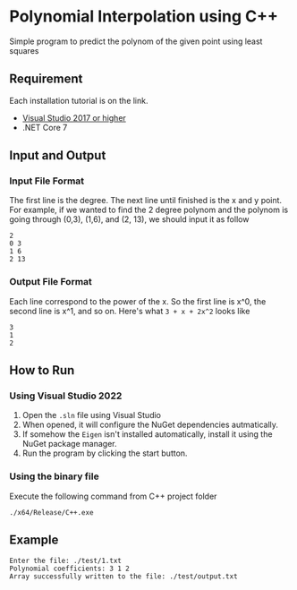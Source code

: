 # Polynomial Interpolation using C++
Simple program to predict the polynom of the given point using least squares

## Requirement
Each installation tutorial is on the link.
- [Visual Studio 2017 or higher](https://visualstudio.microsoft.com/)
- .NET Core 7

## Input and Output
### Input File Format
The first line is the degree. The next line until finished is the x and y point. For example, if we wanted to find the 2 degree polynom and the polynom is going through (0,3), (1,6), and (2, 13), we should input it as follow
```
2
0 3
1 6
2 13
```

### Output File Format
Each line correspond to the power of the x. So the first line is x^0, the second line is x^1, and so on. Here's what `3 + x + 2x^2` looks like
```
3
1
2
```
## How to Run
### Using Visual Studio 2022
1. Open the `.sln` file using Visual Studio
2. When opened, it will configure the NuGet dependencies autmatically.
3. If somehow the `Eigen` isn't installed automatically, install it using the NuGet package manager.
4. Run the program by clicking the start button.

### Using the binary file
Execute the following command from C++ project folder
```shell
./x64/Release/C++.exe
```
## Example 
```
Enter the file: ./test/1.txt
Polynomial coefficients: 3 1 2
Array successfully written to the file: ./test/output.txt
```
